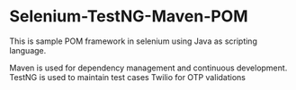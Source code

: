 # Selenium-TestNG-Maven-POM
This is sample POM framework in selenium using Java as scripting language.

 Maven is used for dependency management and continuous development. 
 TestNG is used to maintain test cases
 Twilio for OTP validations


